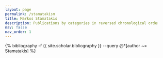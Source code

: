 ```yaml
---
layout: page
permalink: /stamatakism
title: Markos Stamatakis
description: Publications by categories in reversed chronological order. Generated by jekyll-scholar.
nav: false
nav_order: 1
---
```


<!-- _pages/publications.md -->
<div class="publications">

{% bibliography -f {{ site.scholar.bibliography }} --query @*[author ~= Stamatakis] %}

</div>
